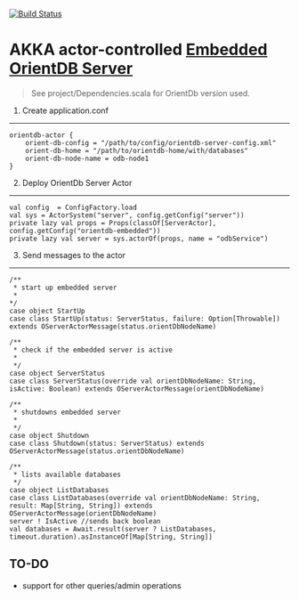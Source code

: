 [![Build Status](https://travis-ci.org/jurajzachar/orientdb-actor.svg?branch=master)](https://travis-ci.org/jurajzachar/orientdb-actor)

AKKA actor-controlled [Embedded OrientDB Server](http://orientdb.com/docs/2.1/Embedded-Server.html) 
===========================================================

> See project/Dependencies.scala for OrientDb version used.

1. Create application.conf
--------------------------

	orientdb-actor { 
		orient-db-config = "/path/to/config/orientdb-server-config.xml"
		orient-db-home = "/path/to/orientdb-home/with/databases"
		orient-db-node-name = odb-node1
	}

2. Deploy OrientDb Server Actor
-------------------------------

	val config  = ConfigFactory.load
	val sys = ActorSystem("server", config.getConfig("server"))
	private lazy val props = Props(classOf[ServerActor], config.getConfig("orientdb-embedded"))
	private lazy val server = sys.actorOf(props, name = "odbService")

3. Send messages to the actor
-----------------------------

	/**
   	 * start up embedded server
   	 *
   	*/
	case object StartUp
	case class StartUp(status: ServerStatus, failure: Option[Throwable]) extends OServerActorMessage(status.orientDbNodeName)
	
	/**
   	 * check if the embedded server is active
   	 *
   	 */
  	case object ServerStatus
  	case class ServerStatus(override val orientDbNodeName: String, isActive: Boolean) extends OServerActorMessage(orientDbNodeName)
	
	/**
   	 * shutdowns embedded server
   	 *
   	 */
  	case object Shutdown
  	case class Shutdown(status: ServerStatus) extends OServerActorMessage(status.orientDbNodeName)

  	/**
   	 * lists available databases
   	 */
  	case object ListDatabases
  	case class ListDatabases(override val orientDbNodeName: String, result: Map[String, String]) extends OServerActorMessage(orientDbNodeName)
	server ! IsActive //sends back boolean
	val databases = Await.result(server ? ListDatabases, timeout.duration).asInstanceOf[Map[String, String]]
  	
TO-DO
-----

* support for other queries/admin operations
  	
